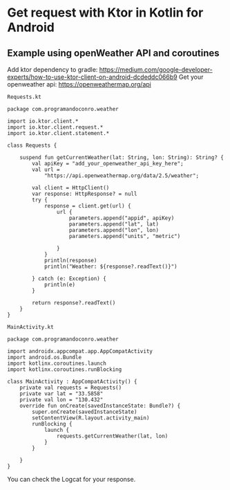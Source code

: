 # Get request with Ktor in Kotlin for Android
## Example using openWeather API and coroutines

Add ktor dependency to gradle: https://medium.com/google-developer-experts/how-to-use-ktor-client-on-android-dcdeddc066b9
Get your openweather api: https://openweathermap.org/api

`Requests.kt`
```
package com.programandoconro.weather

import io.ktor.client.*
import io.ktor.client.request.*
import io.ktor.client.statement.*

class Requests {

    suspend fun getCurrentWeather(lat: String, lon: String): String? {
        val apiKey = "add_your_openweather_api_key_here";
        val url =
            "https://api.openweathermap.org/data/2.5/weather";

        val client = HttpClient()
        var response: HttpResponse? = null
        try {
            response = client.get(url) {
                url {
                    parameters.append("appid", apiKey)
                    parameters.append("lat", lat)
                    parameters.append("lon", lon)
                    parameters.append("units", "metric")

                }
            }
            println(response)
            println("Weather: ${response?.readText()}")

        } catch (e: Exception) {
            println(e)
        }
        
        return response?.readText()
    }
}
```
`MainActivity.kt`
```
package com.programandoconro.weather

import androidx.appcompat.app.AppCompatActivity
import android.os.Bundle
import kotlinx.coroutines.launch
import kotlinx.coroutines.runBlocking

class MainActivity : AppCompatActivity() {
    private val requests = Requests()
    private var lat = "33.5858"
    private val lon = "130.432"
    override fun onCreate(savedInstanceState: Bundle?) {
        super.onCreate(savedInstanceState)
        setContentView(R.layout.activity_main)
        runBlocking {
            launch {
                requests.getCurrentWeather(lat, lon)
            }
        }

    }
}
```

You can check the Logcat for your response.
